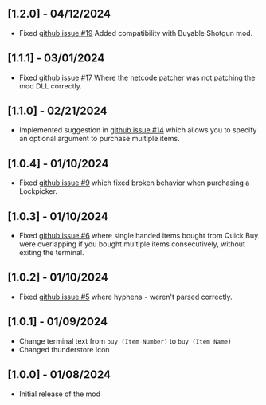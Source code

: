 ## [1.2.0] - 04/12/2024

- Fixed [github issue #19](https://github.com/jakemaguy/QuickBuyMenu/issues/19) Added compatibility with Buyable Shotgun mod.

## [1.1.1] - 03/01/2024

- Fixed [github issue #17](https://github.com/jakemaguy/QuickBuyMenu/issues/17) Where the netcode patcher was not patching the mod DLL correctly.

## [1.1.0] - 02/21/2024

- Implemented suggestion in [github issue #14](https://github.com/jakemaguy/QuickBuyMenu/issues/14) which allows you to specify an optional argument to purchase multiple items.

## [1.0.4] - 01/10/2024

- Fixed [github issue #9](https://github.com/jakemaguy/QuickBuyMenu/issues/9) which fixed broken behavior when purchasing a Lockpicker.

## [1.0.3] - 01/10/2024

- Fixed [github issue #6](https://github.com/jakemaguy/QuickBuyMenu/issues/6) where single handed items bought from Quick Buy were overlapping if you bought multiple items consecutively, without exiting the terminal.

## [1.0.2] - 01/10/2024

- Fixed [github issue #5](https://github.com/jakemaguy/QuickBuyMenu/issues/5) where hyphens `-` weren't parsed correctly.

## [1.0.1] - 01/09/2024

- Change terminal text from `buy (Item Number)` to `buy (Item Name)`
- Changed thunderstore Icon

## [1.0.0] - 01/08/2024

- Initial release of the mod